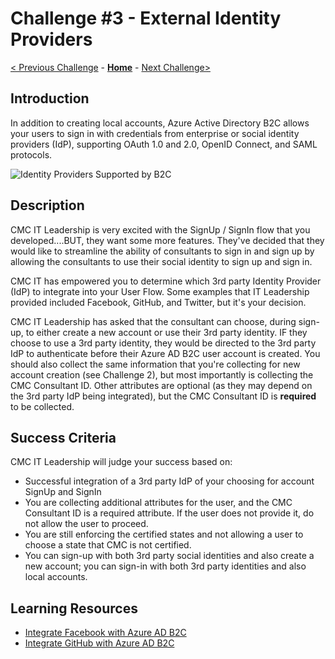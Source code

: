 # Challenge \#3 - External Identity Providers

[< Previous Challenge](./02-susi.md) - **[Home](../README.md)** - [Next Challenge>](./04-l14n.md)

## Introduction

In addition to creating local accounts, Azure Active Directory B2C allows your users to sign in with credentials from enterprise or social identity providers (IdP), supporting OAuth 1.0 and 2.0, OpenID Connect, and SAML protocols.

![Identity Providers Supported by B2C](https://docs.microsoft.com/en-us/azure/active-directory-b2c/media/technical-overview/external-idps.png)
## Description

CMC IT Leadership is very excited with the SignUp / SignIn flow that you developed....BUT, they want some more features. They've decided that they would like to streamline the ability of consultants to sign in and sign up by allowing the consultants to use their social identity to sign up and sign in.

CMC IT has empowered you to determine which 3rd party Identity Provider (IdP) to integrate into your User Flow. Some examples that IT Leadership provided included Facebook, GitHub, and Twitter, but it's your decision.

CMC IT Leadership has asked that the consultant can choose, during sign-up, to either create a new account or use their 3rd party identity. IF they choose to use a 3rd party identity, they would be directed to the 3rd party IdP to authenticate before their Azure AD B2C user account is created. You should also collect the same information that you're collecting for new account creation (see Challenge 2), but most importantly is collecting the CMC Consultant ID. Other attributes are optional (as they may depend on the 3rd party IdP being integrated), but the CMC Consultant ID is **required** to be collected.

## Success Criteria

CMC IT Leadership will judge your success based on:

- Successful integration of a 3rd party IdP of your choosing for account SignUp and SignIn
- You are collecting additional attributes for the user, and the CMC Consultant ID is a required attribute. If the user does not provide it, do not allow the user to proceed.
- You are still enforcing the certified states and not allowing a user to choose a state that CMC is not certified.
- You can sign-up with both 3rd party social identities and also create a new account; you can sign-in with both 3rd party identities and also local accounts.

## Learning Resources

- [Integrate Facebook with Azure AD B2C](https://docs.microsoft.com/en-us/azure/active-directory-b2c/identity-provider-facebook)
- [Integrate GitHub with Azure AD B2C](https://docs.microsoft.com/en-us/azure/active-directory-b2c/identity-provider-github)



